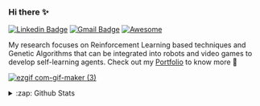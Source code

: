 ### Hi there :sparkles:

[![Linkedin Badge](https://img.shields.io/badge/Linkedin-Unnikrishnan%20Menon-blue?style=flat-square&logo=Linkedin&logoColor=white&link=https://www.linkedin.com/in/unnikrishnan-menon-aa013415a/)](https://www.linkedin.com/in/unnikrishnan-menon-aa013415a/) [![Gmail Badge](https://img.shields.io/badge/-menon.uk1998@gmail.com-c14438?style=flat-square&logo=Gmail&logoColor=white&link=mailto:menon.uk1998@gmail.com)](mailto:menon.uk1998@gmail.com) [![Awesome](https://cdn.rawgit.com/sindresorhus/awesome/d7305f38d29fed78fa85652e3a63e154dd8e8829/media/badge.svg)](https://7entropy7.github.io)

My research focuses on Reinforcement Learning based techniques and Genetic Algorithms that can be integrated into robots and video games to develop self-learning agents. Check out my [Portfolio](https://7entropy7.github.io/) to know more 🔭

[![ezgif com-gif-maker (3)](https://user-images.githubusercontent.com/36446402/113451958-b915a580-9420-11eb-820c-29c3ed302f2c.gif)](https://7entropy7.github.io/)

<details>
  <summary>:zap: Github Stats</summary>
  
  <a href="https://github.com/7enTropy7">
  <img align="center" src="https://github-readme-stats.vercel.app/api?username=7enTropy7&show_icons=true&line_height=27&count_private=true&title_color=ffffff&text_color=c9cacc&icon_color=2bbc8a&bg_color=1d1f21" alt="Unnikrishnan's GitHub Stats" />
</a>

</details>

<!--
Here are some ideas to get you started:

- 🔭 I’m currently working on ...
- 🌱 I’m currently learning ...
- 👯 I’m looking to collaborate on ...
- 🤔 I’m looking for help with ...
- 💬 Ask me about ...
- 📫 How to reach me: ...
- 😄 Pronouns: ...
- ⚡ Fun fact: ...
-->
